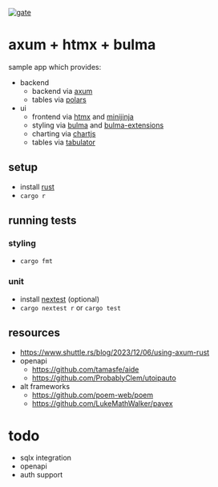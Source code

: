 [![gate](https://github.com/chungg/fullstack-axum/actions/workflows/gate.yml/badge.svg)](https://github.com/chungg/fullstack-axum/actions/workflows/gate.yml)

# axum + htmx + bulma

sample app which provides:
- backend
  - backend via [axum](https://github.com/tokio-rs/axum)
  - tables via [polars](https://pola.rs/)
- ui
  - frontend via [htmx](https://github.com/bigskysoftware/htmx) and [minijinja](https://github.com/mitsuhiko/minijinja)
  - styling via [bulma](https://github.com/jgthms/bulma) and [bulma-extensions](https://wikiki.github.io/)
  - charting via [chartjs](https://www.chartjs.org/)
  - tables via [tabulator](https://tabulator.info/)

## setup
- install [rust](https://www.rust-lang.org/tools/install)
- `cargo r`

## running tests

### styling

- `cargo fmt`

### unit

- install [nextest](https://nexte.st/book/pre-built-binaries.html) (optional)
- `cargo nextest r` or `cargo test`

## resources
- https://www.shuttle.rs/blog/2023/12/06/using-axum-rust
- openapi
  - https://github.com/tamasfe/aide
  - https://github.com/ProbablyClem/utoipauto
- alt frameworks
  - https://github.com/poem-web/poem
  - https://github.com/LukeMathWalker/pavex

# todo
- sqlx integration
- openapi
- auth support
